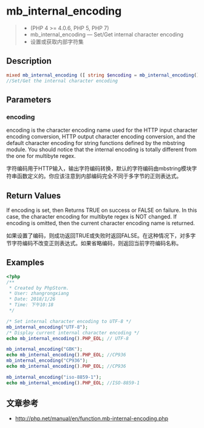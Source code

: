 # mb_internal_encoding

> - (PHP 4 >= 4.0.6, PHP 5, PHP 7)
> - mb_internal_encoding — Set/Get internal character encoding
> - 设置或获取内部字符集

## Description

```PHP
mixed mb_internal_encoding ([ string $encoding = mb_internal_encoding() ] )
//Set/Get the internal character encoding
```

## Parameters
### encoding
encoding is the character encoding name used for the HTTP input character encoding conversion, HTTP output character encoding conversion, and the default character encoding for string functions defined by the mbstring module. You should notice that the internal encoding is totally different from the one for multibyte regex.

字符编码用于HTTP输入，输出字符编码转换，默认的字符编码由mbstring模块字符串函数定义的。你应该注意到内部编码完全不同于多字节的正则表达式。

## Return Values
If encoding is set, then Returns TRUE on success or FALSE on failure. In this case, the character encoding for multibyte regex is NOT changed. If encoding is omitted, then the current character encoding name is returned.

如果设置了编码，则成功返回TRUE或失败时返回FALSE。在这种情况下，对多字节字符编码不改变正则表达式。如果省略编码，则返回当前字符编码名称。

## Examples

```php
<?php
/**
 * Created by PhpStorm.
 * User: zhangrongxiang
 * Date: 2018/1/26
 * Time: 下午10:18
 */

/* Set internal character encoding to UTF-8 */
mb_internal_encoding("UTF-8");
/* Display current internal character encoding */
echo mb_internal_encoding().PHP_EOL; // UTF-8

mb_internal_encoding("GBK");
echo mb_internal_encoding().PHP_EOL; //CP936
mb_internal_encoding("CP936");
echo mb_internal_encoding().PHP_EOL; //CP936

mb_internal_encoding("iso-8859-1");
echo mb_internal_encoding().PHP_EOL; //ISO-8859-1

```

## 文章参考
- <http://php.net/manual/en/function.mb-internal-encoding.php>



